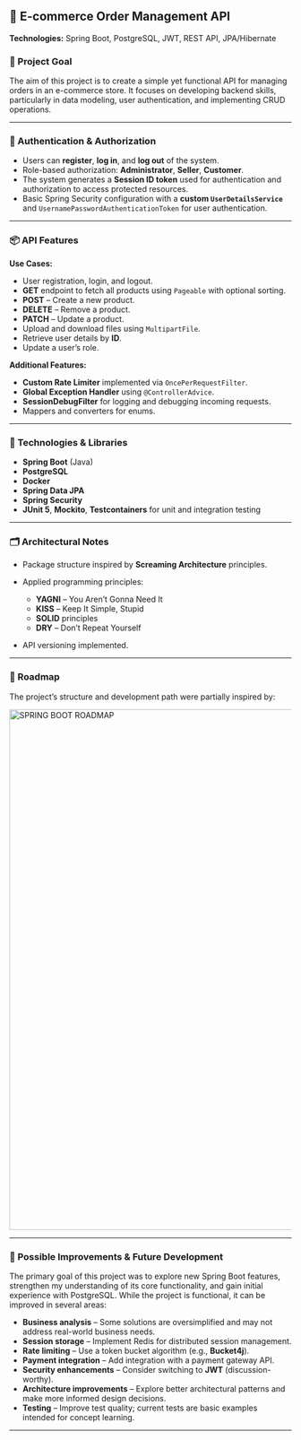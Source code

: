 ## 🛒 E-commerce Order Management API

**Technologies:** Spring Boot, PostgreSQL, JWT, REST API, JPA/Hibernate

### 🎯 Project Goal

The aim of this project is to create a simple yet functional API for managing orders in an e-commerce store.
It focuses on developing backend skills, particularly in data modeling, user authentication, and implementing CRUD operations.

---

### 🔐 Authentication & Authorization

* Users can **register**, **log in**, and **log out** of the system.
* Role-based authorization: **Administrator**, **Seller**, **Customer**.
* The system generates a **Session ID token** used for authentication and authorization to access protected resources.
* Basic Spring Security configuration with a **custom `UserDetailsService`** and
  `UsernamePasswordAuthenticationToken` for user authentication.

---

### 📦 API Features

**Use Cases:**

* User registration, login, and logout.
* **GET** endpoint to fetch all products using `Pageable` with optional sorting.
* **POST** – Create a new product.
* **DELETE** – Remove a product.
* **PATCH** – Update a product.
* Upload and download files using `MultipartFile`.
* Retrieve user details by **ID**.
* Update a user’s role.

**Additional Features:**

* **Custom Rate Limiter** implemented via `OncePerRequestFilter`.
* **Global Exception Handler** using `@ControllerAdvice`.
* **SessionDebugFilter** for logging and debugging incoming requests.
* Mappers and converters for enums.

---

### 🧱 Technologies & Libraries

* **Spring Boot** (Java)
* **PostgreSQL**
* **Docker**
* **Spring Data JPA**
* **Spring Security**
* **JUnit 5**, **Mockito**, **Testcontainers** for unit and integration testing

---

### 🗂 Architectural Notes

* Package structure inspired by **Screaming Architecture** principles.
* Applied programming principles:

  * **YAGNI** – You Aren’t Gonna Need It
  * **KISS** – Keep It Simple, Stupid
  * **SOLID** principles
  * **DRY** – Don’t Repeat Yourself
* API versioning implemented.

---

### 📅 Roadmap

The project’s structure and development path were partially inspired by:

<img width="1404" height="929" alt="SPRING BOOT ROADMAP" src="https://github.com/user-attachments/assets/46e04785-a0e8-4430-a714-3f8282646b96" />

---

### 🚀 Possible Improvements & Future Development

The primary goal of this project was to explore new Spring Boot features,
strengthen my understanding of its core functionality, and gain initial experience with PostgreSQL.
While the project is functional, it can be improved in several areas:

* **Business analysis** – Some solutions are oversimplified and may not address real-world business needs.
* **Session storage** – Implement Redis for distributed session management.
* **Rate limiting** – Use a token bucket algorithm (e.g., **Bucket4j**).
* **Payment integration** – Add integration with a payment gateway API.
* **Security enhancements** – Consider switching to **JWT** (discussion-worthy).
* **Architecture improvements** – Explore better architectural patterns and make more informed design decisions.
* **Testing** – Improve test quality; current tests are basic examples intended for concept learning.

---
